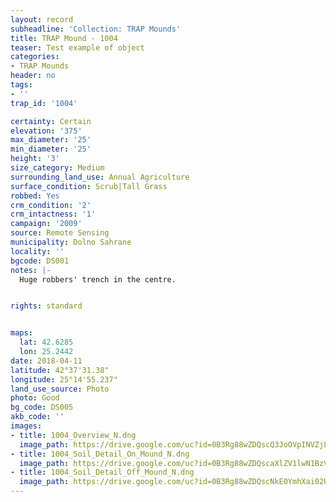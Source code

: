 ```yaml
---
layout: record
subheadline: 'Collection: TRAP Mounds'
title: TRAP Mound - 1004
teaser: Test example of object
categories:
- TRAP Mounds
header: no
tags:
- ''
trap_id: '1004'

certainty: Certain
elevation: '375'
max_diameter: '25'
min_diameter: '25'
height: '3'
size_category: Medium
surrounding_land_use: Annual Agriculture
surface_condition: Scrub|Tall Grass
robbed: Yes
crm_condition: '2'
crm_intactness: '1'
campaign: '2009'
source: Remote Sensing
municipality: Dolno Sahrane
locality: ''
bgcode: DS001
notes: |-
  Huge robbers' trench in the centre.


rights: standard


maps:
  lat: 42.6285
  lon: 25.2442
date: 2018-04-11
latitude: 42°37'31.38"
longitude: 25°14'55.237"
land_use_source: Photo
photo: Good
bg_code: DS005
akb_code: ''
images:
- title: 1004_Overview_N.dng
  image_path: https://drive.google.com/uc?id=0B3Rg88wZDQscQ3JoOVpINVZjLUk
- title: 1004_Soil_Detail_On_Mound_N.dng
  image_path: https://drive.google.com/uc?id=0B3Rg88wZDQscaXlZV1lwN1BzVkU
- title: 1004_Soil_Detail_Off_Mound_N.dng
  image_path: https://drive.google.com/uc?id=0B3Rg88wZDQscNkE0YmhXai02UEU
---
```


